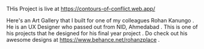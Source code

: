 THis Project is live at https://contours-of-conflict.web.app/

Here's an Art Gallery that I built for one of my colleagues Rohan Kanungo . He is an UX Designer who passed out from NID, Ahmedabad . This is one of his projects that he designed for his final year project . Do check out his awesome designs at https://www.behance.net/rohanzplace .
